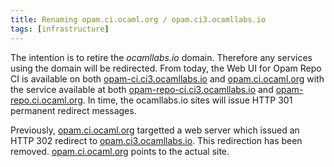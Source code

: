 ```yaml
---
title: Renaming opam.ci.ocaml.org / opam.ci3.ocamllabs.io
tags: [infrastructure]
---
```


The intention is to retire the _ocamllabs.io_ domain.
Therefore any services using the domain will be redirected.
From today, the Web UI for Opam Repo CI is available on both
[opam-ci.ci3.ocamllabs.io](https://opam-ci.ci3.ocamllabs.io)
and [opam.ci.ocaml.org](https://opam.ci.ocaml.org)
with the service available at both
[opam-repo-ci.ci3.ocamllabs.io](https://opam-repo-ci.ci3.ocamllabs.io)
and [opam-repo.ci.ocaml.org](https://opam-repo.ci.ocaml.org).  In time,
the ocamllabs.io sites will issue HTTP 301 permanent redirect messages.

Previously, [opam.ci.ocaml.org](https://opam.ci.ocaml.org)
targetted a web server which issued an HTTP 302 redirect to
[opam.ci3.ocamllabs.io](https://opam.ci3.ocamllabs.io).  This redirection
has been removed.  [opam.ci.ocaml.org](https://opam.ci.ocaml.org) points
to the actual site.

